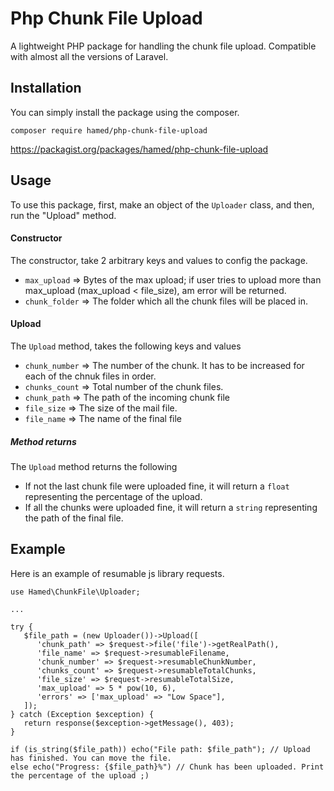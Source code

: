 # Php Chunk File Upload

A lightweight PHP package for handling the chunk file upload. Compatible with almost all the versions of Laravel.

## Installation

You can simply install the package using the composer.

```
composer require hamed/php-chunk-file-upload
```

https://packagist.org/packages/hamed/php-chunk-file-upload

## Usage

To use this package, first, make an object of the `Uploader` class, and then, run the "Upload" method.

#### Constructor

The constructor, take 2 arbitrary keys and values to config the package.

+ `max_upload` => Bytes of the max upload; if user tries to upload more than max_upload (max_upload < file_size), am error will be returned.
+ `chunk_folder` => The folder which all the chunk files will be placed in.

#### Upload

The `Upload` method, takes the following keys and values

+ `chunk_number` => The number of the chunk. It has to be increased for each of the chnuk files in order.
+ `chunks_count` => Total number of the chunk files.
+ `chunk_path` => The path of the incoming chunk file
+ `file_size` => The size of the mail file.
+ `file_name` => The name of the final file

##### Method returns

The `Upload` method returns the following

+ If not the last chunk file were uploaded fine, it will return a `float` representing the percentage of the upload.
+ If all the chunks were uploaded fine, it will return a `string` representing the path of the final file.

## Example

Here is an example of resumable js library requests.

```
use Hamed\ChunkFile\Uploader;

...

try {
   $file_path = (new Uploader())->Upload([
      'chunk_path' => $request->file('file')->getRealPath(),
      'file_name' => $request->resumableFilename,
      'chunk_number' => $request->resumableChunkNumber,
      'chunks_count' => $request->resumableTotalChunks,
      'file_size' => $request->resumableTotalSize,
      'max_upload' => 5 * pow(10, 6),
      'errors' => ['max_upload' => "Low Space"],
   ]);
} catch (Exception $exception) {
   return response($exception->getMessage(), 403);
}

if (is_string($file_path)) echo("File path: $file_path"); // Upload has finished. You can move the file.
else echo("Progress: {$file_path}%") // Chunk has been uploaded. Print the percentage of the upload ;)
```
